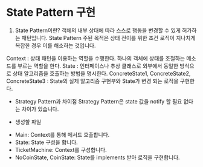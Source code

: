# State Pattern 구현

1. State Pattern이란?
객체의 내부 상태에 따라 스스로 행동을 변경할 수 있게 허가하는 패턴입니다.
State Pattern 주된 목적은 상태 전이를 위한 조건 로직이 지나치게 복잡한 경우 이를 해소하는 것입니다.

Context : 상태 패턴을 이용하는 역할을 수행한다. 하나의 객체에 상태를 조절하는 메소드를 부르는 역할을 한다.
State : 인터페이스나 추상 클래스로 외부에서 동일한 방식으로 상태 알고리즘을 호출하는 방법을 명시한다.
ConcreteState1, ConcreteState2, ConcreteState3 : State의 실제 알고리즘 구현부와 State가 변경 되는 로직을 구현한다.

* Strategy Pattern과 차이점
Strategy Pattern은 state 값을 notify 할 필요 없다는 차이가 있습니다.

* 생성할 파일
- Main: Context를 통해 메서드 호출합니다.
- State: State 구성을 합니다.
- TicketMachine: Context를 구성합니다.
- NoCoinState, CoinState: State를 implements 받아 로직을 구현합니다.